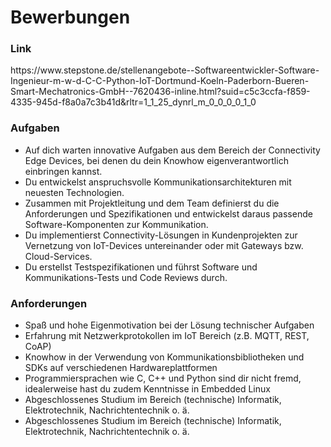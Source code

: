 # Bewerbungen

<h3>Link</h3>
https://www.stepstone.de/stellenangebote--Softwareentwickler-Software-Ingenieur-m-w-d-C-C-Python-IoT-Dortmund-Koeln-Paderborn-Bueren-Smart-Mechatronics-GmbH--7620436-inline.html?suid=c5c3ccfa-f859-4335-945d-f8a0a7c3b41d&rltr=1_1_25_dynrl_m_0_0_0_0_1_0

<h3>Aufgaben</h3>
<ul>
  <li>Auf dich warten innovative Aufgaben aus dem Bereich der Connectivity Edge Devices, bei denen du dein Knowhow eigenverantwortlich einbringen kannst.​</li>
  <li>Du entwickelst anspruchsvolle Kommunikationsarchitekturen mit neuesten Technologien.​</li>
  <li>Zusammen mit Projektleitung und dem Team definierst du die Anforderungen und Spezifikationen und entwickelst daraus passende Software-Komponenten zur Kommunikation.​</li>
  <li>Du implementierst Connectivity-Lösungen in Kundenprojekten zur Vernetzung von IoT-Devices untereinander oder mit Gateways bzw. Cloud-Services.​</li>
  <li>Du erstellst Testspezifikationen und führst Software und Kommunikations-Tests und Code Reviews durch. </li>
</ul>

<h3>Anforderungen</h3>
<ul>
  <li>Spaß und hohe Eigenmotivation bei der Lösung technischer Aufgaben​</li>
  <li>Erfahrung mit Netzwerkprotokollen im IoT Bereich (z.B. MQTT, REST, CoAP)</li>
  <li>Knowhow in der Verwendung von Kommunikationsbibliotheken und SDKs auf verschiedenen Hardwareplattformen​</li>
  <li>Programmiersprachen wie C, C++ und Python sind dir nicht fremd, idealerweise hast du zudem Kenntnisse in Embedded Linux​</li>
  <li>Abgeschlossenes Studium im Bereich (technische) Informatik, Elektrotechnik, Nachrichtentechnik o. ä.​</li>
  <li>Abgeschlossenes Studium im Bereich (technische) Informatik, Elektrotechnik, Nachrichtentechnik o. ä.​</li>
</ul>
